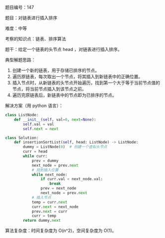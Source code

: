 题目编号：147

题目：对链表进行插入排序

难度：中等

考察的知识点：链表、排序算法

题干：给定一个链表的头节点 head ，对链表进行插入排序。

典型解题思路：

1. 创建一个新的链表，用于存储已排序的节点。
2. 遍历原链表，每次取出一个节点，将其插入到新链表中的正确位置。
3. 插入节点时，从新链表的头节点开始遍历，找到第一个大于等于当前节点值的节点，将当前节点插入到该节点之前。
4. 遍历完原链表后，新链表中的节点即为已排序的节点。

解决方案（用 python 语言）：

```python
class ListNode:
    def __init__(self, val=0, next=None):
        self.val = val
        self.next = next

class Solution:
    def insertionSortList(self, head: ListNode) -> ListNode:
        dummy = ListNode(0)  # 创建一个虚拟头节点
        curr = head
        while curr:
            prev = dummy
            next_node = prev.next
            # 找到插入位置
            while next_node:
                if curr.val < next_node.val:
                    break
                prev = next_node
                next_node = prev.next
            # 插入节点
            temp = curr.next
            curr.next = next_node
            prev.next = curr
            curr = temp
        return dummy.next
```

算法复杂度：时间复杂度为 O(n^2)，空间复杂度为 O(1)。
